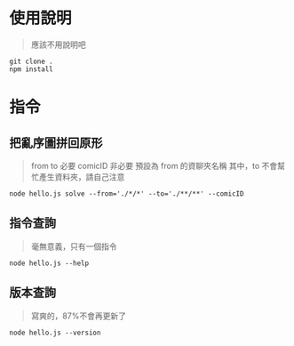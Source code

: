 # 使用說明

> 應該不用說明吧

```
git clone .
npm install
```

# 指令

## 把亂序圖拼回原形

> from to 必要
> comicID 非必要 預設為 from 的資聊夾名稱
> 其中，to 不會幫忙產生資料夾，請自己注意

```
node hello.js solve --from='./*/*' --to='./**/**' --comicID
```

## 指令查詢

> 毫無意義，只有一個指令

```
node hello.js --help
```

## 版本查詢

> 寫爽的，87%不會再更新了

```
node hello.js --version
```
